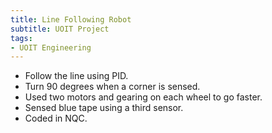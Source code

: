 ```yaml
---
title: Line Following Robot
subtitle: UOIT Project
tags:
- UOIT Engineering
---
```


<youtube id="92-BCrEdWko" />
</youtube>

- Follow the line using PID.
- Turn 90 degrees when a corner is sensed.
- Used two motors and gearing on each wheel to go faster.
- Sensed blue tape using a third sensor.
- Coded in NQC.
